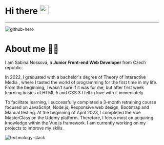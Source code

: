 # Hi there <img src="https://media.giphy.com/media/hvRJCLFzcasrR4ia7z/giphy.gif" width="29px" height="29px">

<hr>

![github-hero](https://github.com/sabinanoss/sabinanoss/assets/111659581/11511e5a-cbd6-4f5b-9504-79ecf8834844)

# About me 👩🏼

I am Sabina Nossová, a **Junior Front-end Web Developer** from Czech republic. 

In 2022, I graduated with a bachelor's degree of Theory of Interactive Media , where I tasted the world of programming for the first time in my life. From the beginning, I wasn't sure if it was for me, but after first week learning basics of HTML 5 and CSS 3  I fell in love with it immediately. 

To facilitate learning, I successfully completed a 3-month retraining course focused on JavaScript, Node.js, Responsive web design, Bootstrap and Manual testing. At the beginning of April 2023, I completed the Vue MasterClass on the Udemy platform. Therefore, I focus most on acquiring knowledge within the Vue.js framework. I am currently working on my projects to improve my skills.

![technology-stack](https://user-images.githubusercontent.com/111659581/230182015-ab5341f8-b6c6-4140-88e2-287d563d2e5e.png)

<!--
**sabinanoss/sabinanoss** is a ✨ _special_ ✨ repository because its `README.md` (this file) appears on your GitHub profile.

Here are some ideas to get you started:

- 🔭 I’m currently working on ...
- 🌱 I’m currently learning ...
- 👯 I’m looking to collaborate on ...
- 🤔 I’m looking for help with ...
- 💬 Ask me about ...
- 📫 How to reach me: ...
- 😄 Pronouns: ...
- ⚡ Fun fact: ...
-->
